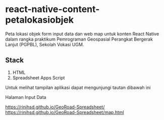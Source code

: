 # react-native-content-petalokasiobjek

Peta lokasi objek form input data dan web map untuk konten React Native dalam rangka praktikum Pemrograman Geospasial Perangkat Bergerak Lanjut (PGPBL), Sekolah Vokasi UGM.

## Stack
1. HTML
2. Spreadsheet Apps Script

<p> Untuk melihat tampilan aplikasi dapat mengunjungi tautan dibawah ini</p>
<p>Halaman Input Data <a href= https://rinihsd.github.io/GeoRoad-Spreadsheet/></p>
https://rinihsd.github.io/GeoRoad-Spreadsheet/
https://rinihsd.github.io/GeoRoad-Spreadsheet/map.html
